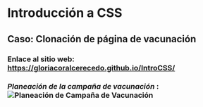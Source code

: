 # Introducción a CSS

## Caso: Clonación de página de vacunación

### Enlace al sitio web: https://gloriacoralcerecedo.github.io/IntroCSS/

### *Planeación de la campaña de vacunación* : ![Planeación de Campaña de Vacunación](https://github.com/GloriaCoralCerecedo/IntroCSS/blob/main/Campa%C3%B1a_Vacunacion.jpg)
